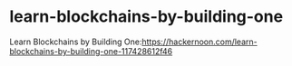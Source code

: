 # learn-blockchains-by-building-one
Learn Blockchains by Building One:https://hackernoon.com/learn-blockchains-by-building-one-117428612f46
